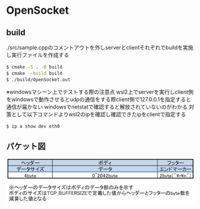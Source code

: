 # OpenSocket
## build
./src/sample.cppのコメントアウトを外しserverとclientそれぞれでbuildを実施し実行ファイルを作成する

```sh
$ cmake -S . -B build
$ cmake --build build
$ ./build/OpenSocket.out
```

※windowsマシーン上でテストする際の注意点
wsl2上でserverを実行しclient側をwindowsで動作させるとudpの通信をする際client側で127.0.0.1を指定すると通信が届かない
windowsでnetstatで確認すると解放されていないのがわかる
対策として以下コマンドよりwsl2のipを確認し確認できたipをclientで指定する
```sh
$ ip a show dev eth0
```
## パケット図
![TCP Base packet image](readme_img/tcp_basepacket.png)
